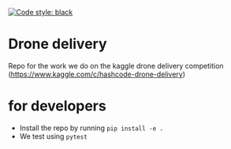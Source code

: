 [![Code style: black](https://img.shields.io/badge/code%20style-black-000000.svg)](https://github.com/psf/black)

# Drone delivery
Repo for the work we do on the kaggle drone delivery competition (https://www.kaggle.com/c/hashcode-drone-delivery)

# for developers
- Install the repo by running `pip install -e .` 
- We test using `pytest`

